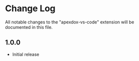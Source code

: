 # Change Log

All notable changes to the "apexdox-vs-code" extension will be documented in this file.

## 1.0.0

- Initial release